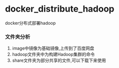 # docker_distribute_hadoop
docker分布式部署hadoop

### 文件夹分析

1. image中镜像为基础镜像,上传到了百度网盘
2. hadoop文件夹中为构建Hadoop集群的命令
3. share文件夹为部分共享的文件,可以下载下来使用
